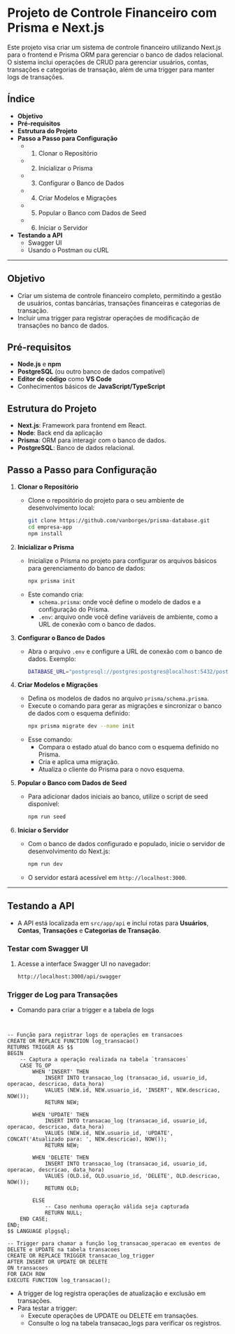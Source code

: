 # Projeto de Controle Financeiro com Prisma e Next.js

Este projeto visa criar um sistema de controle financeiro utilizando Next.js para o frontend e Prisma ORM para gerenciar o banco de dados relacional. O sistema inclui operações de CRUD para gerenciar usuários, contas, transações e categorias de transação, além de uma trigger para manter logs de transações.

## Índice

- **Objetivo**
- **Pré-requisitos**
- **Estrutura do Projeto**
- **Passo a Passo para Configuração**
  - 1. Clonar o Repositório
  - 2. Inicializar o Prisma
  - 3. Configurar o Banco de Dados
  - 4. Criar Modelos e Migrações
  - 5. Popular o Banco com Dados de Seed
  - 6. Iniciar o Servidor
- **Testando a API**
  - Swagger UI
  - Usando o Postman ou cURL

---

## Objetivo

- Criar um sistema de controle financeiro completo, permitindo a gestão de usuários, contas bancárias, transações financeiras e categorias de transação.
- Incluir uma trigger para registrar operações de modificação de transações no banco de dados.

## Pré-requisitos

- **Node.js** e **npm**
- **PostgreSQL** (ou outro banco de dados compatível)
- **Editor de código** como **VS Code**
- Conhecimentos básicos de **JavaScript/TypeScript**

## Estrutura do Projeto

- **Next.js**: Framework para frontend em React.
- **Node**: Back end da aplicação
- **Prisma**: ORM para interagir com o banco de dados.
- **PostgreSQL**: Banco de dados relacional.

## Passo a Passo para Configuração

1. **Clonar o Repositório**

   - Clone o repositório do projeto para o seu ambiente de desenvolvimento local:
     ```bash
     git clone https://github.com/vanborges/prisma-database.git
     cd empresa-app
     npm install
     ```

2. **Inicializar o Prisma**

   - Inicialize o Prisma no projeto para configurar os arquivos básicos para gerenciamento do banco de dados:
     ```bash
     npx prisma init
     ```
   - Este comando cria:
     - `schema.prisma`: onde você define o modelo de dados e a configuração do Prisma.
     - `.env`: arquivo onde você define variáveis de ambiente, como a URL de conexão com o banco de dados.

3. **Configurar o Banco de Dados**

   - Abra o arquivo `.env` e configure a URL de conexão com o banco de dados. Exemplo:
     ```bash
     DATABASE_URL="postgresql://postgres:postgres@localhost:5432/postgres?schema=public"
     ```

4. **Criar Modelos e Migrações**

   - Defina os modelos de dados no arquivo `prisma/schema.prisma`.
   - Execute o comando para gerar as migrações e sincronizar o banco de dados com o esquema definido:
     ```bash
     npx prisma migrate dev --name init
     ```
   - Esse comando:
     - Compara o estado atual do banco com o esquema definido no Prisma.
     - Cria e aplica uma migração.
     - Atualiza o cliente do Prisma para o novo esquema.

5. **Popular o Banco com Dados de Seed**

   - Para adicionar dados iniciais ao banco, utilize o script de seed disponível:
     ```bash
     npm run seed
     ```

6. **Iniciar o Servidor**
   - Com o banco de dados configurado e populado, inicie o servidor de desenvolvimento do Next.js:
     ```bash
     npm run dev
     ```
   - O servidor estará acessível em `http://localhost:3000`.

---

## Testando a API

- A API está localizada em `src/app/api` e inclui rotas para **Usuários**, **Contas**, **Transações** e **Categorias de Transação**.

### Testar com Swagger UI

1. Acesse a interface Swagger UI no navegador:
   ```bash
   http://localhost:3000/api/swagger
   ```

### Trigger de Log para Transações

- Comando para criar a trigger e a tabela de logs

```


-- Função para registrar logs de operações em transacoes
CREATE OR REPLACE FUNCTION log_transacao()
RETURNS TRIGGER AS $$
BEGIN
    -- Captura a operação realizada na tabela `transacoes`
    CASE TG_OP
        WHEN 'INSERT' THEN
            INSERT INTO transacao_log (transacao_id, usuario_id, operacao, descricao, data_hora)
            VALUES (NEW.id, NEW.usuario_id, 'INSERT', NEW.descricao, NOW());
            RETURN NEW;

        WHEN 'UPDATE' THEN
            INSERT INTO transacao_log (transacao_id, usuario_id, operacao, descricao, data_hora)
            VALUES (NEW.id, NEW.usuario_id, 'UPDATE', CONCAT('Atualizado para: ', NEW.descricao), NOW());
            RETURN NEW;

        WHEN 'DELETE' THEN
            INSERT INTO transacao_log (transacao_id, usuario_id, operacao, descricao, data_hora)
            VALUES (OLD.id, OLD.usuario_id, 'DELETE', OLD.descricao, NOW());
            RETURN OLD;

        ELSE
            -- Caso nenhuma operação válida seja capturada
            RETURN NULL;
    END CASE;
END;
$$ LANGUAGE plpgsql;

-- Trigger para chamar a função log_transacao_operacao em eventos de DELETE e UPDATE na tabela transacoes
CREATE OR REPLACE TRIGGER transacao_log_trigger
AFTER INSERT OR UPDATE OR DELETE
ON transacoes
FOR EACH ROW
EXECUTE FUNCTION log_transacao();

```

- A trigger de log registra operações de atualização e exclusão em transações.
- Para testar a trigger:
  - Execute operações de UPDATE ou DELETE em transações.
  - Consulte o log na tabela transacao_logs para verificar os registros.
